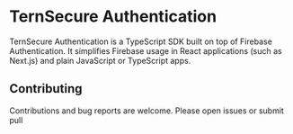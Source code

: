 # TernSecure Authentication

TernSecure Authentication is a TypeScript SDK built on top of Firebase Authentication. It simplifies Firebase usage in React applications (such as Next.js) and plain JavaScript or TypeScript apps.

## Contributing

Contributions and bug reports are welcome. Please open issues or submit pull